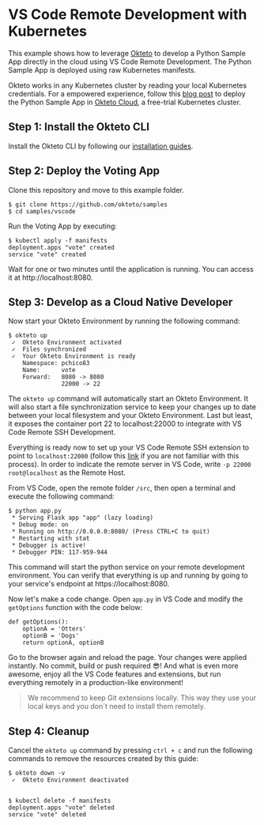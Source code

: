 # VS Code Remote Development with Kubernetes

This example shows how to leverage [Okteto](https://github.com/okteto/okteto) to develop a Python Sample App directly in the cloud using VS Code Remote Development. The Python Sample App is deployed using raw Kubernetes manifests.

Okteto works in any Kubernetes cluster by reading your local Kubernetes credentials. For a empowered experience, follow this [blog post](https://medium.com/okteto/vs-code-remote-development-in-kubernetes-d7eef7cea4fd) to deploy the Python Sample App in [Okteto Cloud](https://cloud.okteto.com), a free-trial Kubernetes cluster.

## Step 1: Install the Okteto CLI

Install the Okteto CLI by following our [installation guides](https://github.com/okteto/okteto/blob/master/docs/installation.md).

## Step 2: Deploy the Voting App

Clone this repository and move to this example folder.

```console
$ git clone https://github.com/okteto/samples
$ cd samples/vscode
```

Run the Voting App by executing:

```console
$ kubectl apply -f manifests
deployment.apps "vote" created
service "vote" created
```

Wait for one or two minutes until the application is running. You can access it at http://localhost:8080.

## Step 3: Develop as a Cloud Native Developer

Now start your Okteto Environment by running the following command:

```console
$ okteto up
 ✓  Okteto Environment activated
 ✓  Files synchronized
 ✓  Your Okteto Environment is ready
    Namespace: pchico83
    Name:      vote
    Forward:   8080 -> 8080
               22000 -> 22

```

The `okteto up` command will automatically start an Okteto Environment. It will also start a file synchronization service to keep your changes up to date between your local filesystem and your Okteto Environment. Last but least, it exposes the container port 22 to localhost:22000 to integrate with VS Code Remote SSH Development.

Everything is ready now to set up your VS Code Remote SSH extension to point to `localhost:22000` (follow this [link](https://code.visualstudio.com/docs/remote/ssh#_connect-to-a-remote-host) if you are not familiar with this process). In order to indicate the remote server in VS Code, write `-p 22000 root@localhost` as the Remote Host.

From VS Code, open the remote folder `/src`, then open a terminal and execute the following command:

```console
$ python app.py
 * Serving Flask app "app" (lazy loading)
 * Debug mode: on
 * Running on http://0.0.0.0:8080/ (Press CTRL+C to quit)
 * Restarting with stat
 * Debugger is active!
 * Debugger PIN: 117-959-944
 ```

This command will start the python service on your remote development environment. You can verify that everything is up and running by going to your service's endpoint at https://localhost:8080.

Now let's make a code change. Open `app.py` in VS Code and modify the `getOptions` function with the code below:

```
def getOptions():
    optionA = 'Otters'
    optionB = 'Dogs'
    return optionA, optionB
```

Go to the browser again and reload the page. Your changes were applied instantly. No commit, build or push required 😎! And what is even more awesome, enjoy all the VS Code features and extensions, but run everything remotely in a production-like environment!

> We recommend to keep Git extensions locally. This way they use your local keys and you don´t need to install them remotely.

## Step 4: Cleanup

Cancel the `okteto up` command by pressing `ctrl + c` and run the following commands to remove the resources created by this guide: 

```console
$ okteto down -v
 ✓  Okteto Environment deactivated
 
```

```console
$ kubectl delete -f manifests
deployment.apps "vote" deleted
service "vote" deleted
```
